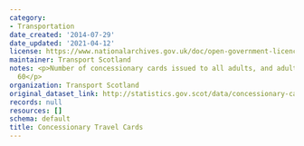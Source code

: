 ```yaml
---
category:
- Transportation
date_created: '2014-07-29'
date_updated: '2021-04-12'
license: https://www.nationalarchives.gov.uk/doc/open-government-licence/version/3/
maintainer: Transport Scotland
notes: <p>Number of concessionary cards issued to all adults, and adults aged over
  60</p>
organization: Transport Scotland
original_dataset_link: http://statistics.gov.scot/data/concessionary-cards
records: null
resources: []
schema: default
title: Concessionary Travel Cards
---
```

